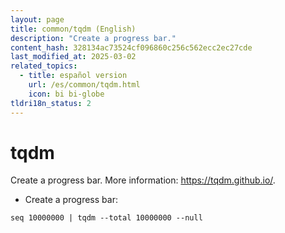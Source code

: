 ```yaml
---
layout: page
title: common/tqdm (English)
description: "Create a progress bar."
content_hash: 328134ac73524cf096860c256c562ecc2ec27cde
last_modified_at: 2025-03-02
related_topics:
  - title: español version
    url: /es/common/tqdm.html
    icon: bi bi-globe
tldri18n_status: 2
---
```

# tqdm

Create a progress bar.
More information: <https://tqdm.github.io/>.

- Create a progress bar:

`seq 10000000 | tqdm --total 10000000 --null`
